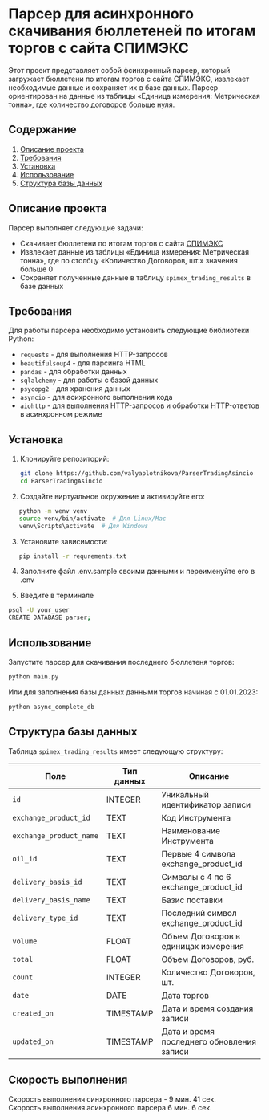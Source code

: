 # Парсер для асинхронного скачивания бюллетеней по итогам торгов с сайта СПИМЭКС

Этот проект представляет собой фсинхронный парсер, который загружает бюллетени по итогам торгов с сайта СПИМЭКС, извлекает необходимые данные и сохраняет их в базе данных. Парсер ориентирован на данные из таблицы «Единица измерения: Метрическая тонна», где количество договоров больше нуля.

## Содержание

1. [Описание проекта](#описание-проекта)
2. [Требования](#требования)
3. [Установка](#установка)
4. [Использование](#использование)
5. [Структура базы данных](#структура-базы-данных)


## Описание проекта

Парсер выполняет следующие задачи:
- Скачивает бюллетени по итогам торгов с сайта [СПИМЭКС](https://spimex.com/markets/oil_products/trades/results/)
- Извлекает данные из таблицы «Единица измерения: Метрическая тонна», где по столбцу «Количество Договоров, шт.» значения больше 0
- Сохраняет полученные данные в таблицу `spimex_trading_results` в базе данных

## Требования

Для работы парсера необходимо установить следующие библиотеки Python:

- `requests` - для выполнения HTTP-запросов
- `beautifulsoup4` - для парсинга HTML
- `pandas` - для обработки данных
- `sqlalchemy` - для работы с базой данных
- `psycopg2`  - для хранения данных
- `asyncio` - для асихронного выполнения кода
- `aiohttp` - для выполнения HTTP-запросов и обработки HTTP-ответов в асинхронном режиме

## Установка

1. Клонируйте репозиторий:

   ```bash
   git clone https://github.com/valyaplotnikova/ParserTradingAsincio
   cd ParserTradingAsincio
   ```
2. Создайте виртуальное окружение и активируйте его:
```bash
   python -m venv venv
   source venv/bin/activate  # Для Linux/Mac
   venv\Scripts\activate  # Для Windows 
   ```

3. Установите зависимости:

```bash
   pip install -r requrements.txt
   ```
4. Заполните файл .env.sample своими данными и переименуйте его в .env    

5. Введите в терминале
```bash
psql -U your_user
CREATE DATABASE parser;
```
## Использование

 Запустите парсер для скачивания последнего бюллетеня торгов:

   ```bash
   python main.py
```
Или для заполнения базы данных данными торгов начиная с 01.01.2023:
   ```bash
   python async_complete_db
```
## Структура базы данных

Таблица `spimex_trading_results` имеет следующую структуру:

| Поле                   | Тип данных     | Описание                                         |
|------------------------|----------------|--------------------------------------------------|
| `id`                   | INTEGER        | Уникальный идентификатор записи                  |
| `exchange_product_id`  | TEXT           | Код Инструмента                                  |
| `exchange_product_name`| TEXT           | Наименование Инструмента                          |
| `oil_id`               | TEXT           | Первые 4 символа exchange_product_id            |
| `delivery_basis_id`    | TEXT           | Символы с 4 по 6 exchange_product_id            |
| `delivery_basis_name`  | TEXT           | Базис поставки                                   |
| `delivery_type_id`     | TEXT           | Последний символ exchange_product_id             |
| `volume`               | FLOAT          | Объем Договоров в единицах измерения            |
| `total`                | FLOAT          | Объем Договоров, руб.                            |
| `count`                | INTEGER        | Количество Договоров, шт.                        |
| `date`                 | DATE           | Дата торгов                                      |
| `created_on`           | TIMESTAMP      | Дата и время создания записи                     |
| `updated_on`           | TIMESTAMP      | Дата и время последнего обновления записи       |

## Скорость выполнения 

Скорость выполнения синхронного парсера - 9 мин. 41 сек.    
Скорость выполнения асинхронного парсера 6 мин. 6 сек.
